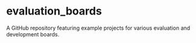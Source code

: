 # evaluation_boards
A GitHub repository featuring example projects for various evaluation and development boards.

